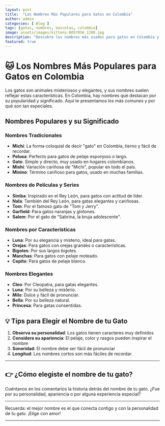 ```yaml
---
layout: post
title:  "Los Nombres Más Populares para Gatos en Colombia"
author: admin
categories: [ Blog ]
tags: [gatos, nombres, mascotas, colombia]
image: assets/images/kittens-8057056_1280.jpg
description: "Descubre los nombres más usados para gatos en Colombia y el significado detrás de cada uno"
featured: true
---
```

# 🐱 Los Nombres Más Populares para Gatos en Colombia

Los gatos son animales misteriosos y elegantes, y sus nombres suelen reflejar estas características. En Colombia, hay nombres que destacan por su popularidad y significado. Aquí te presentamos los más comunes y por qué son tan especiales.

## Nombres Populares y su Significado

### Nombres Tradicionales
- **Michi**: La forma coloquial de decir "gato" en Colombia, tierno y fácil de recordar.
- **Pelusa**: Perfecto para gatos de pelaje esponjoso o largo.
- **Gato**: Simple y directo, muy usado en hogares colombianos.
- **Mishi**: Variación cariñosa de "Michi", popular en todo el país.
- **Minino**: Término cariñoso para gatos, usado en muchas familias.

### Nombres de Películas y Series
- **Simba**: Inspirado en el Rey León, para gatos con actitud de líder.
- **Nala**: También del Rey León, para gatas elegantes y cariñosas.
- **Tom**: Por el famoso gato de "Tom y Jerry".
- **Garfield**: Para gatos naranjas y glotones.
- **Salem**: Por el gato de "Sabrina, la bruja adolescente".

### Nombres por Características
- **Luna**: Por su elegancia y misterio, ideal para gatas.
- **Orejas**: Para gatos con orejas grandes o características.
- **Bigotes**: Por sus largos bigotes.
- **Manchas**: Para gatos con pelaje moteado.
- **Copito**: Para gatos de pelaje blanco.

### Nombres Elegantes
- **Cleo**: Por Cleopatra, para gatas elegantes.
- **Luna**: Por su belleza y misterio.
- **Milo**: Dulce y fácil de pronunciar.
- **Bella**: Por su belleza natural.
- **Princesa**: Para gatas consentidas.

## 💡 Tips para Elegir el Nombre de tu Gato

1. **Observa su personalidad**: Los gatos tienen caracteres muy definidos
2. **Considera su apariencia**: El pelaje, color y rasgos pueden inspirar el nombre
3. **Sonoridad**: El nombre debe ser fácil de pronunciar
4. **Longitud**: Los nombres cortos son más fáciles de recordar.

---

## 👉 ¿Cómo elegiste el nombre de tu gato?

Cuéntanos en los comentarios la historia detrás del nombre de tu gato. ¿Fue por su personalidad, apariencia o por alguna experiencia especial?

---

Recuerda: el mejor nombre es el que conecta contigo y con la personalidad de tu gato. ¡Elige con amor!

--- 
